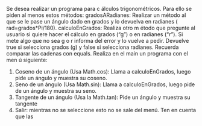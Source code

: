 Se desea realizar un programa para c álculos trigonométricos. Para ello se piden
al menos estos métodos:
gradosARadianes: Realizar un método al que se le pase un ángulo dado en grados
y lo devuelva en radianes ( rad=grados*Pi/180).
calculoEnGrados: Realiza otro m étodo que pregunte al usuario si quiere hacer el
cálculo en grados (“g”) o en radianes (“r”). Si mete algo que no sea g o r informa
del error y lo vuelve a pedir. Devuelve true si selecciona grados (g) y false si
selecciona radianes. Recuerda comparar las cadenas con equals.
Realiza en el main un programa con el men ú siguiente:
1. Coseno de un ángulo (Usa Math.cos): Llama a calculoEnGrados, luego pide un
ángulo y muestra su coseno.
2. Seno de un ángulo (Usa Math.sin): Llama a calculoEnGrados, luego pide de un
ángulo y muestra su seno.
3. Tangente de un ángulo (Usa la Math.tan): Pide un ángulo y muestra su tangente
4. Salir: mientras no se seleccione esto no se sale del menú.
Ten en cuenta que las